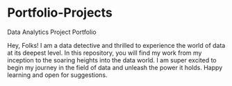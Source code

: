 # Portfolio-Projects
Data Analytics Project Portfolio

Hey, Folks! I am a data detective and thrilled to experience the world of data at its deepest level. In this repository, you will find my work from my inception to the soaring heights into the data world.
I am super excited to begin my journey in the field of data and unleash the power it holds. Happy learning and open for suggestions.
